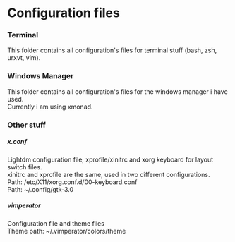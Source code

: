 # Configuration files


### Terminal

This folder contains all configuration's files for terminal stuff (bash, zsh, urxvt, vim).  

### Windows Manager

This folder contains all configuration's files for the windows manager i have used.  
Currently i am using xmonad.  

### Other stuff

##### x.conf

Lightdm configuration file, xprofile/xinitrc and xorg keyboard for layout switch files.  
xinitrc and xprofile are the same, used in two different configurations.  
Path: /etc/X11/xorg.conf.d/00-keyboard.conf  
Path: ~/.config/gtk-3.0

##### vimperator

Configuration file and theme files  
Theme path: ~/.vimperator/colors/theme
